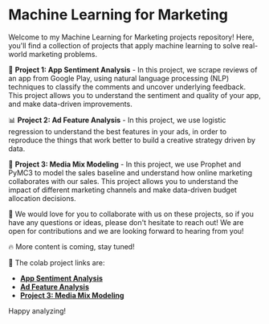 # Machine Learning for Marketing
Welcome to my Machine Learning for Marketing projects repository! Here, you'll find a collection of projects that apply machine learning to solve real-world marketing problems.

📱 **Project 1: App Sentiment Analysis** - In this project, we scrape reviews of an app from Google Play, using natural language processing (NLP) techniques to classify the comments and uncover underlying feedback. This project allows you to understand the sentiment and quality of your app, and make data-driven improvements.

📊 **Project 2: Ad Feature Analysis** - In this project, we use logistic regression to understand the best features in your ads, in order to reproduce the things that work better to build a creative strategy driven by data.

💸 **Project 3: Media Mix Modeling** - In this project, we use Prophet and PyMC3 to model the sales baseline and understand how online marketing collaborates with our sales. This project allows you to understand the impact of different marketing channels and make data-driven budget allocation decisions.

🤝 We would love for you to collaborate with us on these projects, so if you have any questions or ideas, please don't hesitate to reach out! We are open for contributions and we are looking forward to hearing from you!

🔥 More content is coming, stay tuned!

📎 The colab project links are:
- [**App Sentiment Analysis**](https://github.com/carlangastr/marketing-science-projects/blob/main/Machine%20Learning/Natural%20language%20processing/Google_play_reviews_and_NLP_%5BLinkedIn_article%5D.ipynb)
- [**Ad Feature Analysis**](https://github.com/carlangastr/marketing-science-projects/blob/main/Machine%20Learning/Predictive%20ads/predictive_ads_analytics_test.ipynb)
- [**Project 3: Media Mix Modeling**](https://github.com/carlangastr/marketing-science-projects/blob/main/Machine%20Learning/Marketing%20media%20mix%20modeling/Marketing_Mix_Modeling_%5BLinkedin_Article%5D.ipynb)

Happy analyzing!
